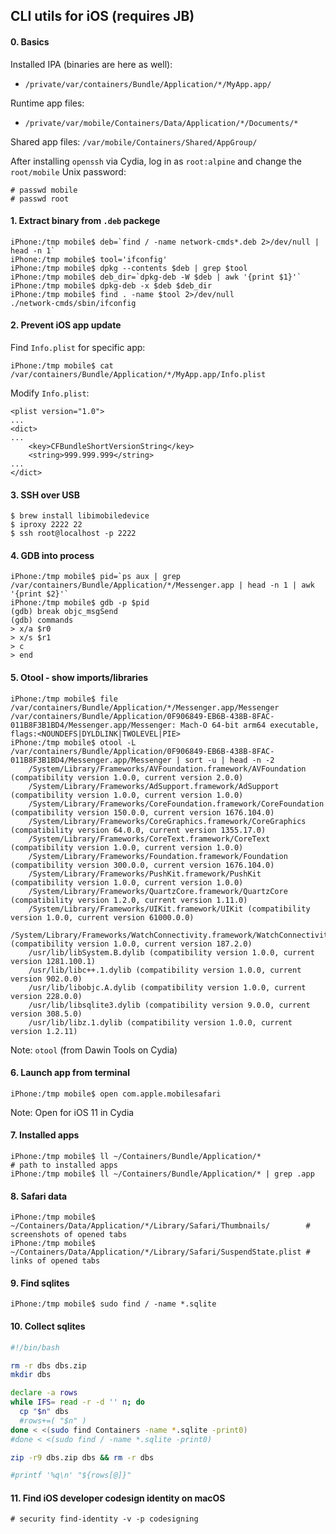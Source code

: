 ## CLI utils for iOS (requires JB)

#### 0. Basics

Installed IPA (binaries are here as well):
- `/private/var/containers/Bundle/Application/*/MyApp.app/`

Runtime app files:
- `/private/var/mobile/Containers/Data/Application/*/Documents/*`

Shared app files: `/var/mobile/Containers/Shared/AppGroup/`

After installing `openssh` via Cydia, log in as `root:alpine` and change the `root/mobile` Unix password:

```
# passwd mobile
# passwd root
```

#### 1. Extract binary from `.deb` packege
```
iPhone:/tmp mobile$ deb=`find / -name network-cmds*.deb 2>/dev/null | head -n 1`
iPhone:/tmp mobile$ tool='ifconfig'
iPhone:/tmp mobile$ dpkg --contents $deb | grep $tool
iPhone:/tmp mobile$ deb_dir=`dpkg-deb -W $deb | awk '{print $1}'`
iPhone:/tmp mobile$ dpkg-deb -x $deb $deb_dir
iPhone:/tmp mobile$ find . -name $tool 2>/dev/null
./network-cmds/sbin/ifconfig
```

#### 2. Prevent iOS app update

Find `Info.plist` for specific app:
```
iPhone:/tmp mobile$ cat /var/containers/Bundle/Application/*/MyApp.app/Info.plist
```

Modify `Info.plist`:
```
<plist version="1.0">
...
<dict>
...
	<key>CFBundleShortVersionString</key>
	<string>999.999.999</string>
...
</dict>
```

#### 3. SSH over USB
```
$ brew install libimobiledevice
$ iproxy 2222 22
$ ssh root@localhost -p 2222
```

#### 4. GDB into process
```
iPhone:/tmp mobile$ pid=`ps aux | grep /var/containers/Bundle/Application/*/Messenger.app | head -n 1 | awk '{print $2}'`
iPhone:/tmp mobile$ gdb -p $pid
(gdb) break objc_msgSend
(gdb) commands
> x/a $r0
> x/s $r1
> c
> end
```

#### 5. Otool - show imports/libraries
```
iPhone:/tmp mobile$ file /var/containers/Bundle/Application/*/Messenger.app/Messenger
/var/containers/Bundle/Application/0F906849-EB6B-438B-8FAC-011B8F3B1BD4/Messenger.app/Messenger: Mach-O 64-bit arm64 executable, flags:<NOUNDEFS|DYLDLINK|TWOLEVEL|PIE>
iPhone:/tmp mobile$ otool -L /var/containers/Bundle/Application/0F906849-EB6B-438B-8FAC-011B8F3B1BD4/Messenger.app/Messenger | sort -u | head -n -2
	/System/Library/Frameworks/AVFoundation.framework/AVFoundation (compatibility version 1.0.0, current version 2.0.0)
	/System/Library/Frameworks/AdSupport.framework/AdSupport (compatibility version 1.0.0, current version 1.0.0)
	/System/Library/Frameworks/CoreFoundation.framework/CoreFoundation (compatibility version 150.0.0, current version 1676.104.0)
	/System/Library/Frameworks/CoreGraphics.framework/CoreGraphics (compatibility version 64.0.0, current version 1355.17.0)
	/System/Library/Frameworks/CoreText.framework/CoreText (compatibility version 1.0.0, current version 1.0.0)
	/System/Library/Frameworks/Foundation.framework/Foundation (compatibility version 300.0.0, current version 1676.104.0)
	/System/Library/Frameworks/PushKit.framework/PushKit (compatibility version 1.0.0, current version 1.0.0)
	/System/Library/Frameworks/QuartzCore.framework/QuartzCore (compatibility version 1.2.0, current version 1.11.0)
	/System/Library/Frameworks/UIKit.framework/UIKit (compatibility version 1.0.0, current version 61000.0.0)
	/System/Library/Frameworks/WatchConnectivity.framework/WatchConnectivity (compatibility version 1.0.0, current version 187.2.0)
	/usr/lib/libSystem.B.dylib (compatibility version 1.0.0, current version 1281.100.1)
	/usr/lib/libc++.1.dylib (compatibility version 1.0.0, current version 902.0.0)
	/usr/lib/libobjc.A.dylib (compatibility version 1.0.0, current version 228.0.0)
	/usr/lib/libsqlite3.dylib (compatibility version 9.0.0, current version 308.5.0)
	/usr/lib/libz.1.dylib (compatibility version 1.0.0, current version 1.2.11)
```
Note: `otool` (from Dawin Tools on Cydia)

#### 6. Launch app from terminal
```
iPhone:/tmp mobile$ open com.apple.mobilesafari
```
Note: Open for iOS 11 in Cydia

#### 7. Installed apps
```
iPhone:/tmp mobile$ ll ~/Containers/Bundle/Application/*                     # path to installed apps
iPhone:/tmp mobile$ ll ~/Containers/Bundle/Application/* | grep .app
```

#### 8. Safari data
```
iPhone:/tmp mobile$ ~/Containers/Data/Application/*/Library/Safari/Thumbnails/        # screenshots of opened tabs
iPhone:/tmp mobile$ ~/Containers/Data/Application/*/Library/Safari/SuspendState.plist # links of opened tabs
```

#### 9. Find sqlites
```
iPhone:/tmp mobile$ sudo find / -name *.sqlite
```

#### 10. Collect sqlites
```bash
#!/bin/bash

rm -r dbs dbs.zip
mkdir dbs

declare -a rows
while IFS= read -r -d '' n; do
  cp "$n" dbs
  #rows+=( "$n" )
done < <(sudo find Containers -name *.sqlite -print0)
#done < <(sudo find / -name *.sqlite -print0)

zip -r9 dbs.zip dbs && rm -r dbs

#printf '%q\n' "${rows[@]}"
```

#### 11. Find iOS developer codesign identity on macOS
```
# security find-identity -v -p codesigning
```
